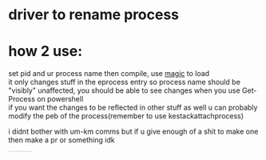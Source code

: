 # driver to rename process     
# how 2 use:    
set pid and ur process name then compile, use [magic](https://github.com/hfiref0x/KDU) to load   
it only changes stuff in the eprocess entry so process name should be "visibly" unaffected, you should be able to see changes when you use Get-Process on powershell  
if you want the changes to be reflected in other stuff as well u can probably modify the peb of the process(remember to use kestackattachprocess)  

i didnt bother with um-km comms but if u give enough of a shit to make one then make a pr or something idk 

<sub><sup><sub><sup><sub><sup><sub><sup><sub><sup><sub><sup><sub><sup><sub><sup>also i know u dont give a shit about this but i wasted 6 hours of my life wrestling with ntoskrnl on ida cuz i thought my shit didnt work </sup></sub></sup></sub></sup></sub></sup></sub></sup></sub></sup></sub></sup></sub></sup></sub>
